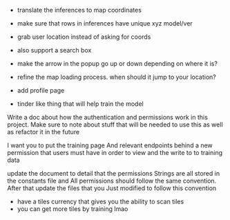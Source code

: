 - translate the inferences to map coordinates
- make sure that rows in inferences have unique xyz model/ver
- grab user location instead of asking for coords
- also support a search box

- make the arrow in the popup go up or down depending on where it is?
- refine the map loading process. when should it jump to your location?
- add profile page
- tinder like thing that will help train the model

Write a doc about how the authentication and permissions work in this project. Make sure to note about stuff that will be needed to use this as well as refactor it in the future

I want you to put the training page And relevant endpoints behind a new permission that users must have in order to view and the write to to training data

update the document to detail that the permissions Strings are all stored in the constants file and All permissions should follow the same convention. After that update the files that you Just modified to follow this convention

- have a tiles currency that gives you the ability to scan tiles
- you can get more tiles by training lmao
